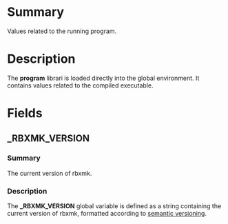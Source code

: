# Summary
Values related to the running program.

# Description
The **program** librari is loaded directly into the global environment. It
contains values related to the compiled executable.

# Fields
## \_RBXMK_VERSION
### Summary
The current version of rbxmk.

### Description
The **\_RBXMK_VERSION** global variable is defined as a string containing the
current version of rbxmk, formatted according to [semantic
versioning](https://semver.org/).
